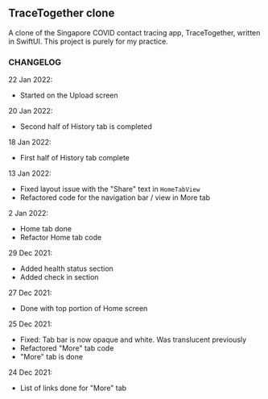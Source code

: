 ## TraceTogether clone

A clone of the Singapore COVID contact tracing app, TraceTogether, written in SwiftUI. This project is purely for my practice.


### CHANGELOG

22 Jan 2022:
- Started on the Upload screen

20 Jan 2022:
- Second half of History tab is completed

18 Jan 2022:
- First half of History tab complete

13 Jan 2022:
- Fixed layout issue with the "Share" text in ```HomeTabView```
- Refactored code for the navigation bar / view in More tab

2 Jan 2022:
- Home tab done
- Refactor Home tab code

29 Dec 2021:
- Added health status section
- Added check in section

27 Dec 2021:
- Done with top portion of Home screen

25 Dec 2021:
- Fixed: Tab bar is now opaque and white. Was translucent previously
- Refactored "More" tab code
- "More" tab is done

24 Dec 2021:
- List of links done for "More" tab

